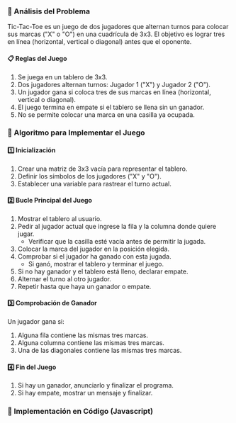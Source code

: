 ### 📌 Análisis del Problema
Tic-Tac-Toe es un juego de dos jugadores que alternan turnos para colocar sus marcas ("X" o "O") en una cuadrícula de 3x3. El objetivo es lograr tres en línea (horizontal, vertical o diagonal) antes que el oponente.

#### 📋 Reglas del Juego

1. Se juega en un tablero de 3x3.
2. Dos jugadores alternan turnos: Jugador 1 ("X") y Jugador 2 ("O").
3. Un jugador gana si coloca tres de sus marcas en línea (horizontal, vertical o diagonal).
4. El juego termina en empate si el tablero se llena sin un ganador.
5. No se permite colocar una marca en una casilla ya ocupada.

### 📌 Algoritmo para Implementar el Juego

#### 1️⃣ Inicialización

1. Crear una matriz de 3x3 vacía para representar el tablero.
2. Definir los símbolos de los jugadores ("X" y "O").
3. Establecer una variable para rastrear el turno actual.


#### 2️⃣ Bucle Principal del Juego

1. Mostrar el tablero al usuario.
2. Pedir al jugador actual que ingrese la fila y la columna donde quiere jugar.
    * Verificar que la casilla esté vacía antes de permitir la jugada.
3. Colocar la marca del jugador en la posición elegida.
4. Comprobar si el jugador ha ganado con esta jugada.
    * Si ganó, mostrar el tablero y terminar el juego.
5. Si no hay ganador y el tablero está lleno, declarar empate.
6. Alternar el turno al otro jugador.
7. Repetir hasta que haya un ganador o empate.

#### 3️⃣ Comprobación de Ganador

Un jugador gana si:

1. Alguna fila contiene las mismas tres marcas.
2. Alguna columna contiene las mismas tres marcas.
3. Una de las diagonales contiene las mismas tres marcas.

#### 4️⃣ Fin del Juego
1. Si hay un ganador, anunciarlo y finalizar el programa.
2. Si hay empate, mostrar un mensaje y finalizar.

### 📌 Implementación en Código (Javascript)

